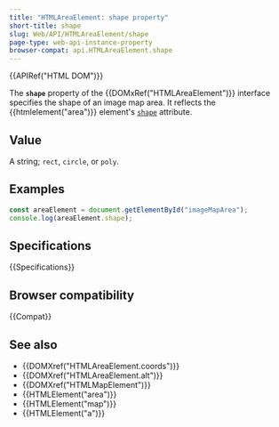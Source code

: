 ```yaml
---
title: "HTMLAreaElement: shape property"
short-title: shape
slug: Web/API/HTMLAreaElement/shape
page-type: web-api-instance-property
browser-compat: api.HTMLAreaElement.shape
---
```


{{APIRef("HTML DOM")}}

The **`shape`** property of the {{DOMxRef("HTMLAreaElement")}} interface specifies the shape of an image map area. It reflects the {{htmlelement("area")}} element's [`shape`](/en-US/docs/Web/HTML/Reference/Element/area#shape) attribute.

## Value

A string; `rect`, `circle`, or `poly`.

## Examples

```js
const areaElement = document.getElementById("imageMapArea");
console.log(areaElement.shape);
```

## Specifications

{{Specifications}}

## Browser compatibility

{{Compat}}

## See also

- {{DOMXref("HTMLAreaElement.coords")}}
- {{DOMXref("HTMLAreaElement.alt")}}
- {{DOMXref("HTMLMapElement")}}
- {{HTMLElement("area")}}
- {{HTMLElement("map")}}
- {{HTMLElement("a")}}
